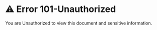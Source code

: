 <!DOCTYPE html>
<html>
    <head>
        <meta charset="utf-8">
        <title>Error 101</title>
    </head>
    <body>
        <h1>⚠️ Error 101-Unauthorized</h1>
        <p>You are Unauthorized to view this document and sensitive information.</p>
    </body>
</html>
